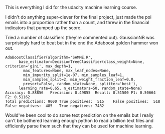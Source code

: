 This is everything I did for the udacity machine learning course.

I didn't do anything super-clever for the final project, just made the 
poi emails into a proportion rather than a count, and threw in the
financial indicators that pumped up the score.

Tried a number of classifiers (they're commented out). GaussianNB was
surprisingly hard to beat but in the end the Adaboost golden hammer
won out.

    AdaBoostClassifier(algorithm='SAMME.R',
          base_estimator=DecisionTreeClassifier(class_weight=None, criterion='gini', max_depth=1,
            max_features=None, max_leaf_nodes=None,
            min_impurity_split=1e-07, min_samples_leaf=1,
            min_samples_split=2, min_weight_fraction_leaf=0.0,
            presort=False, random_state=None, splitter='best'),
          learning_rate=0.65, n_estimators=50, random_state=None)
	Accuracy: 0.88856	Precision: 0.49855	Recall: 0.51500	F1: 0.50664	F2: 0.51162
	Total predictions: 9000	True positives:  515	False positives:  518	False negatives:  485	True negatives: 7482
	
Would've been cool to do some text prediction on the emails but I really
can't be bothered learning enough python to read a billion text files
and efficiently parse them such that they can be used for machine
learning.